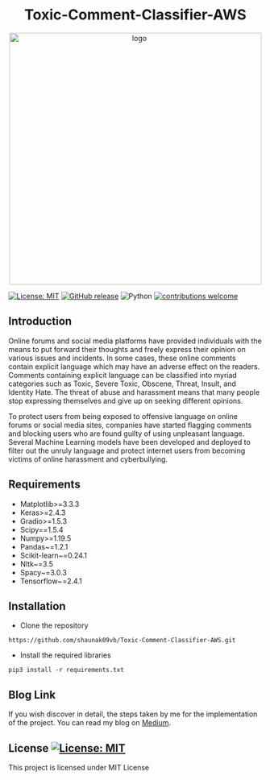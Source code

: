 <h1 align="center">Toxic-Comment-Classifier-AWS</h1>

<p align="center">
  <img height="500" alt="logo" src="https://miro.medium.com/max/1575/0*v8WSU__4_zTAQg-t">
</p>

[![License: MIT](https://img.shields.io/badge/License-MIT-yellow.svg)](https://opensource.org/licenses/MIT)
[![GitHub release](https://img.shields.io/github/release/baishalidutta/Comments-Toxicity-Detection?include_prereleases&sort=semver)](https://github.com/shaunak09vb/Toxic-Comment-Classifier-AWS/releases/)
![Python](https://img.shields.io/badge/python-v3.8.3+-blue.svg)
[![contributions welcome](https://img.shields.io/badge/contributions-welcome-brightgreen.svg?style=flat)](https://github.com/shaunak09vb/Toxic-Comment-Classifier-AWS/issues)


## Introduction
Online forums and social media platforms have provided individuals with the means to put forward their thoughts and freely express their opinion on various issues and incidents. In some cases, these online comments contain explicit language which may have an adverse effect on the readers. Comments containing explicit language can be classified into myriad categories such as Toxic, Severe Toxic, Obscene, Threat, Insult, and Identity Hate. The threat of abuse and harassment means that many people stop expressing themselves and give up on seeking different opinions.

To protect users from being exposed to offensive language on online forums or social media sites, companies have started flagging comments and blocking users who are found guilty of using unpleasant language. Several Machine Learning models have been developed and deployed to filter out the unruly language and protect internet users from becoming victims of online harassment and cyberbullying.

## Requirements

- Matplotlib>=3.3.3
- Keras>=2.4.3
- Gradio>=1.5.3
- Scipy==1.5.4
- Numpy>=1.19.5
- Pandas~=1.2.1
- Scikit-learn~=0.24.1
- Nltk~=3.5
- Spacy~=3.0.3
- Tensorflow~=2.4.1

## Installation

* Clone the repository 

`https://github.com/shaunak09vb/Toxic-Comment-Classifier-AWS.git`

* Install the required libraries

`pip3 install -r requirements.txt`

## Blog Link

If you wish discover in detail, the steps taken by me for the implementation of the project. You can read my blog on <a href='https://towardsdatascience.com/toxic-comment-classification-using-lstm-and-lstm-cnn-db945d6b7986'>Medium</a>.

## License [![License: MIT](https://img.shields.io/badge/License-MIT-yellow.svg)](https://opensource.org/licenses/MIT)

This project is licensed under MIT License
